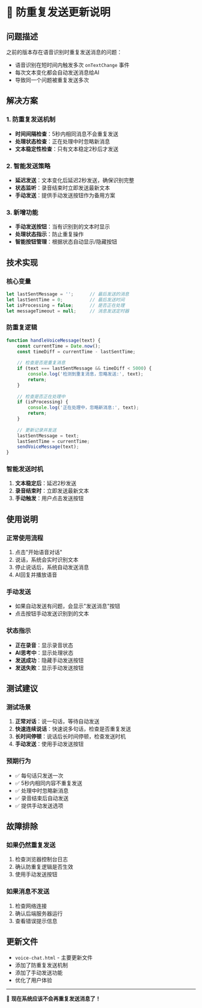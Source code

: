 # 🔧 防重复发送更新说明

## 问题描述
之前的版本存在语音识别时重复发送消息的问题：
- 语音识别在短时间内触发多次 `onTextChange` 事件
- 每次文本变化都会自动发送消息给AI
- 导致同一个问题被重复发送多次

## 解决方案

### 1. 防重复发送机制
- **时间间隔检查**：5秒内相同消息不会重复发送
- **处理状态检查**：正在处理中时忽略新消息
- **文本稳定性检查**：只有文本稳定2秒后才发送

### 2. 智能发送策略
- **延迟发送**：文本变化后延迟2秒发送，确保识别完整
- **状态监听**：录音结束时立即发送最新文本
- **手动发送**：提供手动发送按钮作为备用方案

### 3. 新增功能
- **手动发送按钮**：当有识别到的文本时显示
- **处理状态指示**：防止重复操作
- **智能按钮管理**：根据状态自动显示/隐藏按钮

## 技术实现

### 核心变量
```javascript
let lastSentMessage = '';      // 最后发送的消息
let lastSentTime = 0;          // 最后发送时间
let isProcessing = false;      // 是否正在处理
let messageTimeout = null;     // 消息发送定时器
```

### 防重复逻辑
```javascript
function handleVoiceMessage(text) {
    const currentTime = Date.now();
    const timeDiff = currentTime - lastSentTime;
    
    // 检查是否是重复消息
    if (text === lastSentMessage && timeDiff < 5000) {
        console.log('检测到重复消息，忽略发送:', text);
        return;
    }
    
    // 检查是否正在处理中
    if (isProcessing) {
        console.log('正在处理中，忽略新消息:', text);
        return;
    }
    
    // 更新记录并发送
    lastSentMessage = text;
    lastSentTime = currentTime;
    sendVoiceMessage(text);
}
```

### 智能发送时机
1. **文本稳定后**：延迟2秒发送
2. **录音结束时**：立即发送最新文本
3. **手动触发**：用户点击发送按钮

## 使用说明

### 正常使用流程
1. 点击"开始语音对话"
2. 说话，系统会实时识别文本
3. 停止说话后，系统自动发送消息
4. AI回复并播放语音

### 手动发送
- 如果自动发送有问题，会显示"发送消息"按钮
- 点击按钮手动发送识别到的文本

### 状态指示
- **正在录音**：显示录音状态
- **AI思考中**：显示处理状态
- **发送成功**：隐藏手动发送按钮
- **发送失败**：显示手动发送按钮

## 测试建议

### 测试场景
1. **正常对话**：说一句话，等待自动发送
2. **快速连续说话**：快速说多句话，检查是否重复发送
3. **长时间停顿**：说话后长时间停顿，检查发送时机
4. **手动发送**：使用手动发送按钮

### 预期行为
- ✅ 每句话只发送一次
- ✅ 5秒内相同内容不重复发送
- ✅ 处理中时忽略新消息
- ✅ 录音结束后自动发送
- ✅ 提供手动发送选项

## 故障排除

### 如果仍然重复发送
1. 检查浏览器控制台日志
2. 确认防重复逻辑是否生效
3. 使用手动发送按钮

### 如果消息不发送
1. 检查网络连接
2. 确认后端服务器运行
3. 查看错误提示信息

## 更新文件
- `voice-chat.html` - 主要更新文件
- 添加了防重复发送机制
- 添加了手动发送功能
- 优化了用户体验

---

🎉 **现在系统应该不会再重复发送消息了！**
